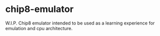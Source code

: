 # chip8-emulator
W.I.P. Chip8 emulator intended to be used as a learning experience for emulation and cpu architecture.  
